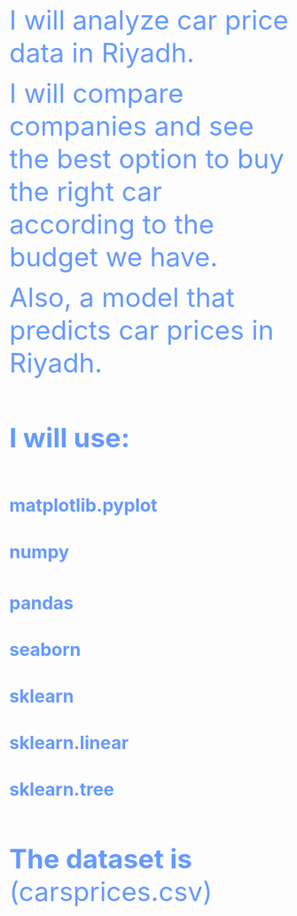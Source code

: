 <html>



<body>

<p><font size="7" color="#6699FF">I will analyze car price data in Riyadh.
</font></p>
<p><font size="7" color="#6699FF">I will compare companies and see the best option to buy the 
right car according to the budget we have.</font></p>
<p><font size="7" color="#6699FF">Also, a model that predicts car prices in Riyadh.</font></p>
<p>&nbsp;</p>
<p>&nbsp;</p>
<p><font size="7" color="#6699FF"><b>I</b></font><b><font size="7" color="#6699FF"> 
will use:</font></b></p>
<p><font size="7" color="#6699FF"><br>
</font><font size="6" color="#6699FF"><b>matplotlib.pyplot</b></font></p>
<p>&nbsp;</p>
<p><font size="6" color="#6699FF"><b>numpy<br>
&nbsp;</b></font></p>
<p><font size="6" color="#6699FF"><b>pandas</b></font></p>
<p>&nbsp;</p>
<p><b><font size="6" color="#6699FF">seaborn</font></b></p>
<p>&nbsp;</p>
<p><b><font size="6" color="#6699FF">sklearn</font></b></p>
<p>&nbsp;</p>
<p><b><font size="6" color="#6699FF">sklearn.linear</font></b></p>
<p>&nbsp;</p>
<p><b><font size="6" color="#6699FF">sklearn.tree</font></b></p>
<p>&nbsp;</p>
<p>&nbsp;</p>
<p><font size="7" color="#6699FF"><b>The dataset is</b> (carsprices.csv)</font></p>
<p>&nbsp;</p>
<p>&nbsp;</p>

</body>

</html>
